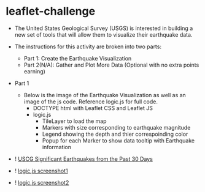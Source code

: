 # leaflet-challenge
- The United States Geological Survey (USGS) is interested in building a new set of tools that will allow them to visualize their earthquake data.
- The instructions for this activity are broken into two parts:
    -   Part 1: Create the Earthquake Visualization
    - Part 2(N/A): Gather and Plot More Data (Optional with no extra points earning) 

- Part 1 
    - Below is the image of the Earthquake Visualization as well as an image of the js code. Reference logic.js for full code.
        - DOCTYPE html with Leaflet CSS and Leaflet JS
        - logic.js 
            - TileLayer to load the map
            - Markers with size corresponding to earthquake magnitude
            - Legend showing the depth and thier correspoinding color
            - Popup for each Marker to show data tooltip with Earthquake information

- ! [USCG Significant Earthquakes from the Past 30 Days](https://github.com/Kre8iveEnvy/leaflet-challenge/blob/main/Images/USCG%20Significant%20Earthquakes%20from%20the%20Past%2030%20Days.png) 
- ! [logic.js screenshot1]()
- ! [logic.js screenshot2]()

     
    

